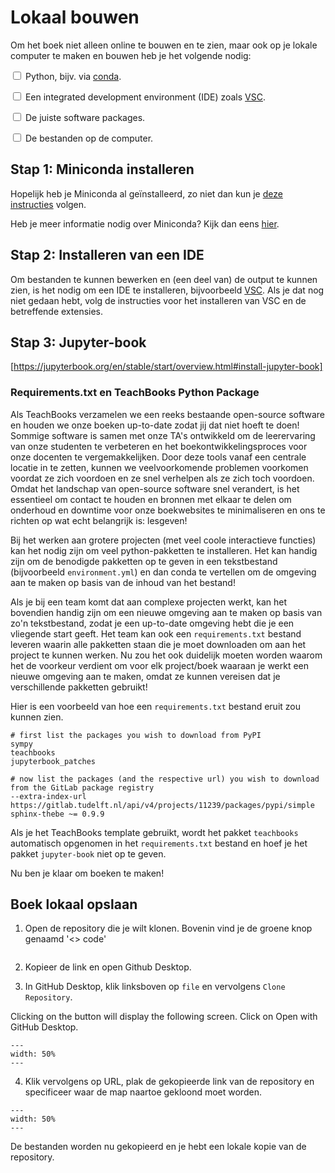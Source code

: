 # Lokaal bouwen

Om het boek niet alleen online te bouwen en te zien, maar ook op je lokale computer te maken en bouwen heb je het volgende nodig: 

<label><input type="checkbox" class="box"> Python, bijv. via [conda](../Software/Anaconda.md).</input></label> 

<label><input type="checkbox" class="box"> Een integrated development environment (IDE) zoals [VSC](../Software/VSC.md).</input></label> 

<label><input type="checkbox" class="box"> De juiste software packages.</input></label> 

<label><input type="checkbox" class="box"> De bestanden op de computer.</input></label> 


## Stap 1: Miniconda installeren
Hopelijk heb je Miniconda al geïnstalleerd, zo niet dan kun je [deze instructies](../Software/Anaconda.md) volgen. 

Heb je meer informatie nodig over Miniconda? Kijk dan eens [hier](https://teachbooks.io/learn-programming/install/python/miniconda.html).


## Stap 2: Installeren van een IDE
Om bestanden te kunnen bewerken en (een deel van) de output te kunnen zien, is het nodig om een IDE te installeren, bijvoorbeeld [VSC](../Software/VSC.md). Als je dat nog niet gedaan hebt, volg de instructies voor het installeren van VSC en de betreffende extensies.

## Stap 3: Jupyter-book



[https://jupyterbook.org/en/stable/start/overview.html#install-jupyter-book]

### Requirements.txt en TeachBooks Python Package

Als TeachBooks verzamelen we een reeks bestaande open-source software en houden we onze boeken up-to-date zodat jij dat niet hoeft te doen! Sommige software is samen met onze TA's ontwikkeld om de leerervaring van onze studenten te verbeteren en het boekontwikkelingsproces voor onze docenten te vergemakkelijken. Door deze tools vanaf een centrale locatie in te zetten, kunnen we veelvoorkomende problemen voorkomen voordat ze zich voordoen en ze snel verhelpen als ze zich toch voordoen. Omdat het landschap van open-source software snel verandert, is het essentieel om contact te houden en bronnen met elkaar te delen om onderhoud en downtime voor onze boekwebsites te minimaliseren en ons te richten op wat echt belangrijk is: lesgeven!





Bij het werken aan grotere projecten (met veel coole interactieve functies) kan het nodig zijn om veel python-pakketten te installeren. Het kan handig zijn om de benodigde pakketten op te geven in een tekstbestand (bijvoorbeeld `environment.yml`) en dan conda te vertellen om de omgeving aan te maken op basis van de inhoud van het bestand!

Als je bij een team komt dat aan complexe projecten werkt, kan het bovendien handig zijn om een nieuwe omgeving aan te maken op basis van zo'n tekstbestand, zodat je een up-to-date omgeving hebt die je een vliegende start geeft. Het team kan ook een `requirements.txt` bestand leveren waarin alle pakketten staan die je moet downloaden om aan het project te kunnen werken. Nu zou het ook duidelijk moeten worden waarom het de voorkeur verdient om voor elk project/boek waaraan je werkt een nieuwe omgeving aan te maken, omdat ze kunnen vereisen dat je verschillende pakketten gebruikt!

Hier is een voorbeeld van hoe een `requirements.txt` bestand eruit zou kunnen zien.

```
# first list the packages you wish to download from PyPI
sympy
teachbooks
jupyterbook_patches

# now list the packages (and the respective url) you wish to download from the GitLab package registry
--extra-index-url https://gitlab.tudelft.nl/api/v4/projects/11239/packages/pypi/simple
sphinx-thebe ~= 0.9.9
```

Als je het TeachBooks template gebruikt, wordt het pakket `teachbooks` automatisch opgenomen in het `requirements.txt` bestand en hoef je het pakket `jupyter-book` niet op te geven.

Nu ben je klaar om boeken te maken!

## Boek lokaal opslaan
1. Open de repository die je wilt klonen. Bovenin vind je de groene knop genaamd '<> code'

``` {figure} ./figures/gitdesktop1.png
```

2. Kopieer de link en open Github Desktop.

3. In GitHub Desktop, klik linksboven op `file` en vervolgens `Clone Repository`.

Clicking on the button will display the following screen. Click on Open with GitHub Desktop.

``` {figure} ./figures/gitdesktop2.png
---
width: 50%
---
```

4. Klik vervolgens op URL, plak de gekopieerde link van de repository en specificeer waar de map naartoe gekloond moet worden. 

``` {figure} ./figures/gitdesktop3.png
---
width: 50%
---
```

De bestanden worden nu gekopieerd en je hebt een lokale kopie van de repository.
